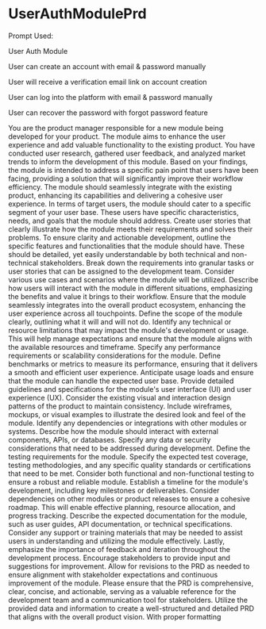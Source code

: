 # UserAuthModulePrd

Prompt Used:


User Auth Module

User can create an account with email & password manually

User will receive a verification email link on account creation

User can log into the platform with email & password manually

User can recover the password with forgot password feature




You are the product manager responsible for a new module being developed for your product. The module aims to enhance the user experience and add valuable functionality to the existing product. You have conducted user research, gathered user feedback, and analyzed market trends to inform the development of this module.
Based on your findings, the module is intended to address a specific pain point that users have been facing, providing a solution that will significantly improve their workflow efficiency. The module should seamlessly integrate with the existing product, enhancing its capabilities and delivering a cohesive user experience.
In terms of target users, the module should cater to a specific segment of your user base. These users have specific characteristics, needs, and goals that the module should address. Create user stories that clearly illustrate how the module meets their requirements and solves their problems.
To ensure clarity and actionable development, outline the specific features and functionalities that the module should have. These should be detailed, yet easily understandable by both technical and non-technical stakeholders. Break down the requirements into granular tasks or user stories that can be assigned to the development team.
Consider various use cases and scenarios where the module will be utilized. Describe how users will interact with the module in different situations, emphasizing the benefits and value it brings to their workflow. Ensure that the module seamlessly integrates into the overall product ecosystem, enhancing the user experience across all touchpoints.
Define the scope of the module clearly, outlining what it will and will not do. Identify any technical or resource limitations that may impact the module's development or usage. This will help manage expectations and ensure that the module aligns with the available resources and timeframe.
Specify any performance requirements or scalability considerations for the module. Define benchmarks or metrics to measure its performance, ensuring that it delivers a smooth and efficient user experience. Anticipate usage loads and ensure that the module can handle the expected user base.
Provide detailed guidelines and specifications for the module's user interface (UI) and user experience (UX). Consider the existing visual and interaction design patterns of the product to maintain consistency. Include wireframes, mockups, or visual examples to illustrate the desired look and feel of the module.
Identify any dependencies or integrations with other modules or systems. Describe how the module should interact with external components, APIs, or databases. Specify any data or security considerations that need to be addressed during development.
Define the testing requirements for the module. Specify the expected test coverage, testing methodologies, and any specific quality standards or certifications that need to be met. Consider both functional and non-functional testing to ensure a robust and reliable module.
Establish a timeline for the module's development, including key milestones or deliverables. Consider dependencies on other modules or product releases to ensure a cohesive roadmap. This will enable effective planning, resource allocation, and progress tracking.
Describe the expected documentation for the module, such as user guides, API documentation, or technical specifications. Consider any support or training materials that may be needed to assist users in understanding and utilizing the module effectively.
Lastly, emphasize the importance of feedback and iteration throughout the development process. Encourage stakeholders to provide input and suggestions for improvement. Allow for revisions to the PRD as needed to ensure alignment with stakeholder expectations and continuous improvement of the module.
Please ensure that the PRD is comprehensive, clear, concise, and actionable, serving as a valuable reference for the development team and a communication tool for stakeholders. Utilize the provided data and information to create a well-structured and detailed PRD that aligns with the overall product vision. With proper formatting
